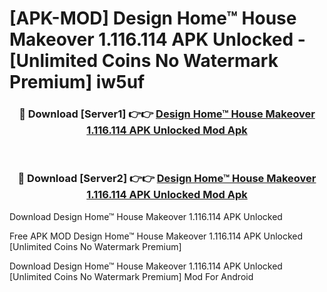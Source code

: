 # [APK-MOD] Design Home™  House Makeover 1.116.114 APK Unlocked - [Unlimited Coins No Watermark Premium] iw5uf



<div align="center">
<h3>🔴 Download [Server1] 👉👉 <a href="https://momento.my/?title=Design_Home™__House_Makeover_1.116.114_APK_Unlocked">Design Home™  House Makeover 1.116.114 APK Unlocked Mod Apk</a></h3><br>

<h3>🔴 Download [Server2] 👉👉 <a href="https://momento.my/?title=Design_Home™__House_Makeover_1.116.114_APK_Unlocked">Design Home™  House Makeover 1.116.114 APK Unlocked Mod Apk</a></h3>
</div>



Download Design Home™  House Makeover 1.116.114 APK Unlocked 

Free APK MOD Design Home™  House Makeover 1.116.114 APK Unlocked [Unlimited Coins No Watermark Premium]

Download Design Home™  House Makeover 1.116.114 APK Unlocked [Unlimited Coins No Watermark Premium] Mod For Android

